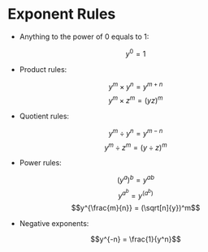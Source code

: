 # Exponent Rules

-   Anything to the power of $0$ equals to $1$:

$$y^0 = 1$$

-   Product rules:

$$y^m \times y^n = y^{m + n}$$
$$y^m \times z^m = (yz)^m$$

-   Quotient rules:

$$y^m \div y^n = y^{m - n}$$
$$y^m \div z^m = (y \div z)^m$$

-   Power rules:

$$(y^a)^b = y^{ab}$$
$$y^{a^b} = y^{(a^b)}$$
$$y^{\frac{m}{n}} = (\sqrt[n]{y})^m$$

-   Negative exponents:

$$y^{-n} = \frac{1}{y^n}$$
